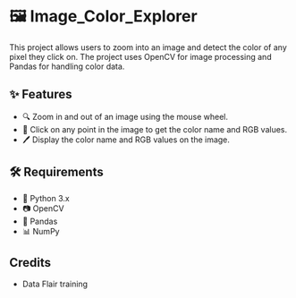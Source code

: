 # 🖼️ Image_Color_Explorer

This project allows users to zoom into an image and detect the color of any pixel they click on. The project uses OpenCV for image processing and Pandas for handling color data.

## ✨ Features

- 🔍 Zoom in and out of an image using the mouse wheel.
- 🎯 Click on any point in the image to get the color name and RGB values.
- 🖊️ Display the color name and RGB values on the image.

## 🛠️  Requirements

- 🐍 Python 3.x
- 📷 OpenCV
- 🐼 Pandas
- 📊 NumPy
## Credits
- Data Flair training
